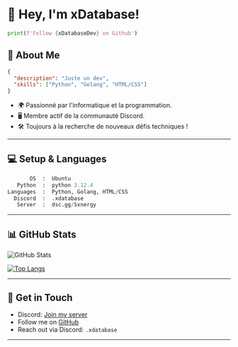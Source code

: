 # 👋 Hey, I'm xDatabase!

```python
print(f'Follow {xDatabaseDev} on Github')
```

## 🚀 About Me

```json
{
  "description": "Juste un dev",
  "skills": ["Python", "Golang", "HTML/CSS"]
}
```

- 🌍 Passionné par l'informatique et la programmation.
- 🖥️ Membre actif de la communauté Discord.
- 🛠️ Toujours à la recherche de nouveaux défis techniques !

---

## 💻 Setup & Languages

```python
       OS  :  Ubuntu
   Python  :  python 3.12.4
Languages  :  Python, Golang, HTML/CSS
  Discord  :  .xdatabase
   Server  :  dsc.gg/Sxnergy
```

---

## 📊 GitHub Stats

![GitHub Stats](https://github-readme-stats.vercel.app/api?username=xDatabaseDev&show_icons=true&theme=radical)

[![Top Langs](https://github-readme-stats.vercel.app/api/top-langs/?username=xDatabaseDev&layout=compact&theme=radical)](https://github.com/anuraghazra/github-readme-stats)

---

## 🔗 Get in Touch

- Discord: [Join my server](https://discord.com/invite/fXvSExMAd9)
- Follow me on [GitHub](https://github.com/xDatabaseDev)
- Reach out via Discord: `.xdatabase`

---
